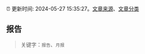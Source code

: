 :alarm_clock: 更新时间: 2024-05-27 15:35:27。[文章来源](/README.md)、[文章分类](/TAGS.md)

## 报告


> 关键字：`报告`、`月报`




